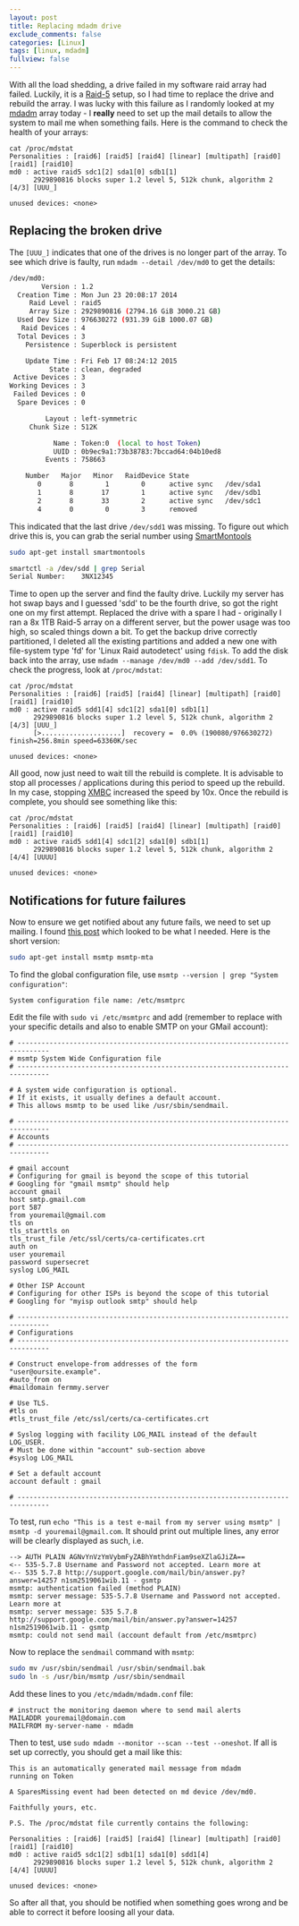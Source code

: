 ```yaml
---
layout: post
title: Replacing mdadm drive
exclude_comments: false
categories: [Linux]
tags: [linux, mdadm]
fullview: false
---
```


With all the load shedding, a drive failed in my software raid array had failed. Luckily, it is a [Raid-5](http://en.wikipedia.org/wiki/Standard_RAID_levels#RAID_5) setup, so I had time to replace the drive and rebuild the array. I was lucky with this failure as I randomly looked at my [mdadm](http://en.wikipedia.org/wiki/Mdadm) array today - I **really** need to set up the mail details to allow the system to mail me when something fails. Here is the command to check the health of your arrays:

~~~
cat /proc/mdstat
Personalities : [raid6] [raid5] [raid4] [linear] [multipath] [raid0] [raid1] [raid10]
md0 : active raid5 sdc1[2] sda1[0] sdb1[1]
      2929890816 blocks super 1.2 level 5, 512k chunk, algorithm 2 [4/3] [UUU_]

unused devices: <none>
~~~

Replacing the broken drive
---

The `[UUU_]` indicates that one of the drives is no longer part of the array. To see which drive is faulty, run `mdadm --detail /dev/md0` to get the details:

~~~bash
/dev/md0:
        Version : 1.2
  Creation Time : Mon Jun 23 20:08:17 2014
     Raid Level : raid5
     Array Size : 2929890816 (2794.16 GiB 3000.21 GB)
  Used Dev Size : 976630272 (931.39 GiB 1000.07 GB)
   Raid Devices : 4
  Total Devices : 3
    Persistence : Superblock is persistent

    Update Time : Fri Feb 17 08:24:12 2015
          State : clean, degraded
 Active Devices : 3
Working Devices : 3
 Failed Devices : 0
  Spare Devices : 0

         Layout : left-symmetric
     Chunk Size : 512K

           Name : Token:0  (local to host Token)
           UUID : 0b9ec9a1:73b38783:7bccad64:04b10ed8
         Events : 758663

    Number   Major   Minor   RaidDevice State
       0       8        1        0      active sync   /dev/sda1
       1       8       17        1      active sync   /dev/sdb1
       2       8       33        2      active sync   /dev/sdc1
       4       0        0        3      removed
~~~

This indicated that the last drive `/dev/sdd1` was missing. To figure out which drive this is, you can grab the serial number using [SmartMontools](http://www.smartmontools.org/)

~~~bash
sudo apt-get install smartmontools

smartctl -a /dev/sdd | grep Serial
Serial Number:    3NX12345
~~~

Time to open up the server and find the faulty drive. Luckily my server has hot swap bays and I guessed 'sdd' to be the fourth drive, so got the right one on my first attempt. Replaced the drive with a spare I had - originally I ran a 8x 1TB Raid-5 array on a different server, but the power usage was too high, so scaled things down a bit. To get the backup drive correctly partitioned, I deleted all the existing partitions and added a new one with file-system type 'fd' for 'Linux Raid autodetect' using `fdisk`. To add the disk back into the array, use `mdadm --manage /dev/md0 --add /dev/sdd1`. To check the progress, look at `/proc/mdstat`:

~~~
cat /proc/mdstat
Personalities : [raid6] [raid5] [raid4] [linear] [multipath] [raid0] [raid1] [raid10]
md0 : active raid5 sdd1[4] sdc1[2] sda1[0] sdb1[1]
      2929890816 blocks super 1.2 level 5, 512k chunk, algorithm 2 [4/3] [UUU_]
      [>....................]  recovery =  0.0% (190080/976630272) finish=256.8min speed=63360K/sec

unused devices: <none>
~~~

All good, now just need to wait till the rebuild is complete. It is advisable to stop all processes / applications during this period to speed up the rebuild. In my case, stopping [XMBC](http://kodi.tv/) increased the speed by 10x. Once the rebuild is complete, you should see something like this:

~~~
cat /proc/mdstat
Personalities : [raid6] [raid5] [raid4] [linear] [multipath] [raid0] [raid1] [raid10]
md0 : active raid5 sdd1[4] sdc1[2] sda1[0] sdb1[1]
      2929890816 blocks super 1.2 level 5, 512k chunk, algorithm 2 [4/4] [UUUU]

unused devices: <none>
~~~

Notifications for future failures
---

Now to ensure we get notified about any future fails, we need to set up mailing. I found [this post]() which looked to be what I needed. Here is the short version:

~~~bash
sudo apt-get install msmtp msmtp-mta
~~~

To find the global configuration file, use `msmtp --version | grep "System configuration"`:

~~~
System configuration file name: /etc/msmtprc
~~~

Edit the file with `sudo vi /etc/msmtprc` and add (remember to replace with your specific details and also to enable SMTP on your GMail account):

~~~
# ------------------------------------------------------------------------------
# msmtp System Wide Configuration file
# ------------------------------------------------------------------------------

# A system wide configuration is optional.
# If it exists, it usually defines a default account.
# This allows msmtp to be used like /usr/sbin/sendmail.

# ------------------------------------------------------------------------------
# Accounts
# ------------------------------------------------------------------------------

# gmail account
# Configuring for gmail is beyond the scope of this tutorial
# Googling for "gmail msmtp" should help
account gmail
host smtp.gmail.com
port 587
from youremail@gmail.com
tls on
tls_starttls on
tls_trust_file /etc/ssl/certs/ca-certificates.crt
auth on
user youremail
password supersecret
syslog LOG_MAIL

# Other ISP Account
# Configuring for other ISPs is beyond the scope of this tutorial
# Googling for "myisp outlook smtp" should help

# ------------------------------------------------------------------------------
# Configurations
# ------------------------------------------------------------------------------

# Construct envelope-from addresses of the form "user@oursite.example".
#auto_from on
#maildomain fermmy.server

# Use TLS.
#tls on
#tls_trust_file /etc/ssl/certs/ca-certificates.crt

# Syslog logging with facility LOG_MAIL instead of the default LOG_USER.
# Must be done within "account" sub-section above
#syslog LOG_MAIL

# Set a default account
account default : gmail

# ------------------------------------------------------------------------------
~~~

To test, run `echo "This is a test e-mail from my server using msmtp" | msmtp -d youremail@gmail.com`. It should print out multiple lines, any error will be clearly displayed as such, i.e.

~~~
--> AUTH PLAIN AGNvYnVzYmVybmFyZABhYmthdnFiam9seXZlaGJiZA==
<-- 535-5.7.8 Username and Password not accepted. Learn more at
<-- 535 5.7.8 http://support.google.com/mail/bin/answer.py?answer=14257 n1sm2519061wib.11 - gsmtp
msmtp: authentication failed (method PLAIN)
msmtp: server message: 535-5.7.8 Username and Password not accepted. Learn more at
msmtp: server message: 535 5.7.8 http://support.google.com/mail/bin/answer.py?answer=14257 n1sm2519061wib.11 - gsmtp
msmtp: could not send mail (account default from /etc/msmtprc)
~~~

Now to replace the `sendmail` command with `msmtp`:

~~~bash
sudo mv /usr/sbin/sendmail /usr/sbin/sendmail.bak
sudo ln -s /usr/bin/msmtp /usr/sbin/sendmail
~~~

Add these lines to you `/etc/mdadm/mdadm.conf` file:

~~~
# instruct the monitoring daemon where to send mail alerts
MAILADDR youremail@domain.com
MAILFROM my-server-name - mdadm
~~~

Then to test, use `sudo mdadm --monitor --scan --test --oneshot`. If all is set up correctly, you should get a mail like this:

~~~
This is an automatically generated mail message from mdadm
running on Token

A SparesMissing event had been detected on md device /dev/md0.

Faithfully yours, etc.

P.S. The /proc/mdstat file currently contains the following:

Personalities : [raid6] [raid5] [raid4] [linear] [multipath] [raid0] [raid1] [raid10]
md0 : active raid5 sdc1[2] sdb1[1] sda1[0] sdd1[4]
      2929890816 blocks super 1.2 level 5, 512k chunk, algorithm 2 [4/4] [UUUU]

unused devices: <none>
~~~

So after all that, you should be notified when something goes wrong and be able to correct it before loosing all your data.
